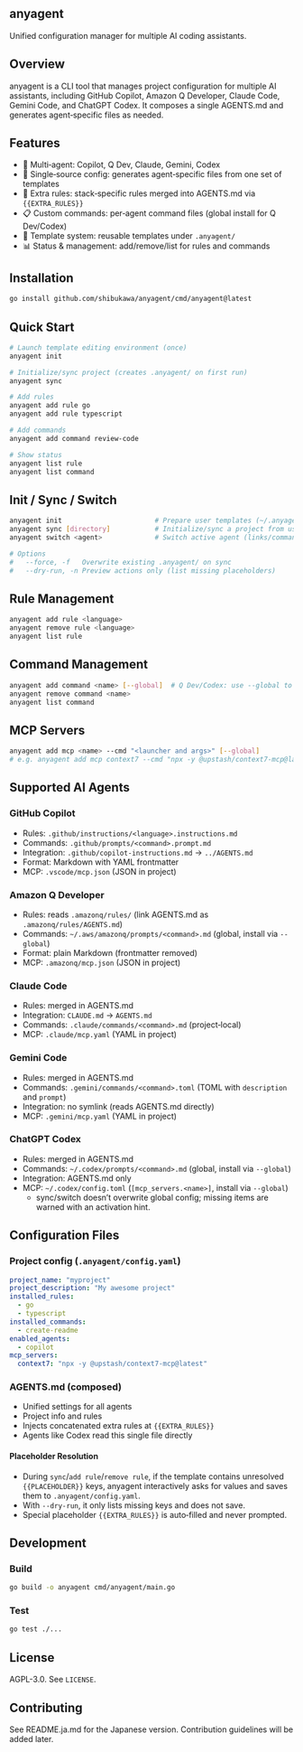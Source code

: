 ## anyagent

Unified configuration manager for multiple AI coding assistants.

## Overview

anyagent is a CLI tool that manages project configuration for multiple AI assistants, including GitHub Copilot, Amazon Q Developer, Claude Code, Gemini Code, and ChatGPT Codex. It composes a single AGENTS.md and generates agent‑specific files as needed.

## Features

- 🤖 Multi‑agent: Copilot, Q Dev, Claude, Gemini, Codex
- 📝 Single‑source config: generates agent‑specific files from one set of templates
- 🔧 Extra rules: stack‑specific rules merged into AGENTS.md via `{{EXTRA_RULES}}`
- 📋 Custom commands: per‑agent command files (global install for Q Dev/Codex)
- 🎯 Template system: reusable templates under `.anyagent/`
- 📊 Status & management: add/remove/list for rules and commands

## Installation

```bash
go install github.com/shibukawa/anyagent/cmd/anyagent@latest
```

## Quick Start

```bash
# Launch template editing environment (once)
anyagent init

# Initialize/sync project (creates .anyagent/ on first run)
anyagent sync

# Add rules
anyagent add rule go
anyagent add rule typescript

# Add commands
anyagent add command review-code

# Show status
anyagent list rule
anyagent list command
```

## Init / Sync / Switch

```bash
anyagent init                       # Prepare user templates (~/.anyagent) and open in VSCode
anyagent sync [directory]           # Initialize/sync a project from user templates
anyagent switch <agent>             # Switch active agent (links/commands refreshed)

# Options
#   --force, -f   Overwrite existing .anyagent/ on sync
#   --dry-run, -n Preview actions only (list missing placeholders)
```

## Rule Management

```bash
anyagent add rule <language>
anyagent remove rule <language>
anyagent list rule
```

## Command Management

```bash
anyagent add command <name> [--global]  # Q Dev/Codex: use --global to install in user folder
anyagent remove command <name>
anyagent list command
```

## MCP Servers

```bash
anyagent add mcp <name> --cmd "<launcher and args>" [--global]
# e.g. anyagent add mcp context7 --cmd "npx -y @upstash/context7-mcp@latest"
```

## Supported AI Agents

### GitHub Copilot
- Rules: `.github/instructions/<language>.instructions.md`
- Commands: `.github/prompts/<command>.prompt.md`
- Integration: `.github/copilot-instructions.md` → `../AGENTS.md`
- Format: Markdown with YAML frontmatter
- MCP: `.vscode/mcp.json` (JSON in project)

### Amazon Q Developer
- Rules: reads `.amazonq/rules/` (link AGENTS.md as `.amazonq/rules/AGENTS.md`)
- Commands: `~/.aws/amazonq/prompts/<command>.md` (global, install via `--global`)
- Format: plain Markdown (frontmatter removed)
- MCP: `.amazonq/mcp.json` (JSON in project)

### Claude Code
- Rules: merged in AGENTS.md
- Integration: `CLAUDE.md` → `AGENTS.md`
- Commands: `.claude/commands/<command>.md` (project‑local)
- MCP: `.claude/mcp.yaml` (YAML in project)

### Gemini Code
- Rules: merged in AGENTS.md
- Commands: `.gemini/commands/<command>.toml` (TOML with `description` and `prompt`)
- Integration: no symlink (reads AGENTS.md directly)
- MCP: `.gemini/mcp.yaml` (YAML in project)

### ChatGPT Codex
- Rules: merged in AGENTS.md
- Commands: `~/.codex/prompts/<command>.md` (global, install via `--global`)
- Integration: AGENTS.md only
- MCP: `~/.codex/config.toml` (`[mcp_servers.<name>]`, install via `--global`)
  - sync/switch doesn’t overwrite global config; missing items are warned with an activation hint.

## Configuration Files

### Project config (`.anyagent/config.yaml`)

```yaml
project_name: "myproject"
project_description: "My awesome project"
installed_rules:
  - go
  - typescript
installed_commands:
  - create-readme
enabled_agents:
  - copilot
mcp_servers:
  context7: "npx -y @upstash/context7-mcp@latest"
```

### AGENTS.md (composed)
- Unified settings for all agents
- Project info and rules
- Injects concatenated extra rules at `{{EXTRA_RULES}}`
- Agents like Codex read this single file directly

#### Placeholder Resolution
- During `sync`/`add rule`/`remove rule`, if the template contains unresolved `{{PLACEHOLDER}}` keys, anyagent interactively asks for values and saves them to `.anyagent/config.yaml`.
- With `--dry-run`, it only lists missing keys and does not save.
- Special placeholder `{{EXTRA_RULES}}` is auto‑filled and never prompted.

## Development

### Build
```bash
go build -o anyagent cmd/anyagent/main.go
```

### Test
```bash
go test ./...
```

## License

AGPL-3.0. See `LICENSE`.

## Contributing

See README.ja.md for the Japanese version. Contribution guidelines will be added later.
